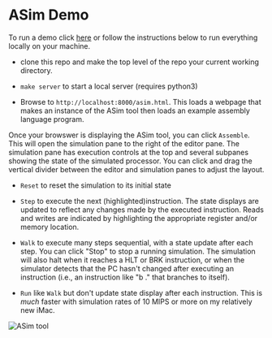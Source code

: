 # ASim Demo

To run a demo click
[here](https://people.csail.mit.edu/cjt/asim/asim.html)
or follow the instructions below to run everything locally
on your machine.

* clone this repo and make the top level of the repo your current
  working directory.

* `make server` to start a local server (requires python3)

* Browse to `http://localhost:8000/asim.html`.  This loads a webpage
that makes an instance of the ASim tool then loads an example assembly
language program.

Once your browswer is displaying the ASim tool, you can click
`Assemble`.  This will open the simulation pane to the right of the
editor pane.  The simulation pane has execution controls at the top
and several subpanes showing the state of the simulated processor.
You can click and drag the vertical divider between the editor and
simulation panes to adjust the layout.

* `Reset` to reset the simulation to its initial state

* `Step` to execute the next (highlighted)instruction.  The state
  displays are updated to reflect any changes made by the executed
  instruction.  Reads and writes are indicated by highlighting the
  appropriate register and/or memory location.

* `Walk` to execute many steps sequential, with a state update
  after each step.  You can click "Stop" to stop a running simulation.
  The simulation will also halt when it reaches a HLT or BRK instruction,
  or when the simulator detects that the PC hasn't changed after executing
  an instruction (i.e., an instruction like "b ." that branches to itself).

* `Run` like `Walk` but don't update state display after each instruction.
  This is *much* faster with simulation rates of 10 MIPS or more on my
  relatively new iMac.

![ASim tool](https://github.com/computation-structures/asim/blob/main/docs/asim.png?raw=true)
